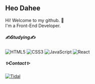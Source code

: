 ## Heo Dahee
Hi! Welcome to my github. 👋   
I'm a Front-End Developer.



##### ✍Studying✍

![HTML5](https://img.shields.io/badge/html5-%23E34F26.svg?style=for-the-badge&logo=html5&logoColor=white) 	![CSS3](https://img.shields.io/badge/css-%231572B6.svg?style=for-the-badge&logo=css3&logoColor=white) ![JavaScript](https://img.shields.io/badge/javascript-%23F7DF1E.svg?style=for-the-badge&logo=javascript&logoColor=%23Ffffff) ![React](https://img.shields.io/badge/react-%2320232a.svg?style=for-the-badge&logo=react&logoColor=%2361DAFB)


##### ✨Contact✨
[![Tidal](https://img.shields.io/badge/Blog-00FFFF?style=for-the-badge&logo=tidal&logoColor=black)](https://dev-ee.tistory.com/)
<!--
**dahee-heo/dahee-heo** is a ✨ _special_ ✨ repository because its `README.md` (this file) appears on your GitHub profile.

Here are some ideas to get you started:

- 🔭 I’m currently working on ...
- 🌱 I’m currently learning ...
- 👯 I’m looking to collaborate on ...
- 🤔 I’m looking for help with ...
- 💬 Ask me about ...
- 📫 How to reach me: ...
- 😄 Pronouns: ...
- ⚡ Fun fact: ...
-->
